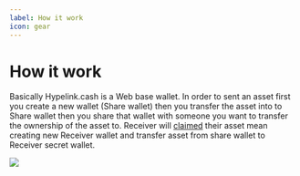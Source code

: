 ```yaml
---
label: How it work
icon: gear
---
```


# How it work

Basically Hypelink.cash is a Web base wallet.
In order to sent an asset first you create a new wallet (Share wallet) then you transfer the asset into to Share wallet then you share that wallet with someone you want to transfer the ownership of the asset to.
Receiver will [claimed](http://localhost:5000/getting-started/#2-click-claim) their asset mean creating new Receiver wallet and transfer asset from share wallet to Receiver secret wallet.

[![](https://mermaid.ink/img/pako:eNqtVE1r3DAQ_SvCvbSQdm3v-kOmSQlpoIdSSpbQiy9jabQWa0uupE2yhPz3yqt10gSa3UB9MLY0mvfmzdPcR0xzjKrI4u8NKoZfJawM9LUi_oGN02rTN2j2_8xpQ5ao-POVK2Qob6a1sP_x7IwsWzDIybftgKaTav2JgW3JL-g6dBW5MAgOicJbUkevhdZRSPxD-3DtcV5NTCpybTrSab0mnVwjca205HNjzkjr3GCr2ax9dm426G670mrm0DqFbvaFdSB75KdKvxtO47sYivmcLXyR8xg5y_ImnnMBNJ8XichFkSVpnBeCLkSGJU0ohQKAC6QceQN5XKvA_6dBvJPWSbXaizRRPizWUvdIwFof7AwoK_xhYXTvpftn2joiTofKDwnsUxMnB0t8N1dSuECYGekkg46cu6DioKVypNGunZBA8cf2kxZuPEnG0NoR2bV4ZGd3tnmtp6NAE0y1wz5c0vXV95GFmdgFqEvFw4dfd8SsmvcJTU5Ims79K8s-PBF6stsT8mOprJNs7TlcjFb5u4zHiJHyRTDSWy7CMUfeJNtxHM677qW99MYRLQ7r7DV-G22cWnDcha583G3w320oa-czpfeEbXAiA-XXPH9YYwO-OWEX1LbXBl8CHsP3P06SLdrdKClL6ofEgqWIeZzHKU8wg6QRBS6oWDCa0bxBJmgiGkzLLIsXokwpLQtoeMkorVV0EvVoepDcT-37saw68hetxzqq_CcHsx51fvBxm4F7X11y6Wd0VAnoLJ5E40xfbhWLKmc2OAXtx_4-6uEP2F8QLQ)](https://mermaid.live/edit#pako:eNqtVE1r3DAQ_SvCvbSQdm3v-kOmSQlpoIdSSpbQiy9jabQWa0uupE2yhPz3yqt10gSa3UB9MLY0mvfmzdPcR0xzjKrI4u8NKoZfJawM9LUi_oGN02rTN2j2_8xpQ5ao-POVK2Qob6a1sP_x7IwsWzDIybftgKaTav2JgW3JL-g6dBW5MAgOicJbUkevhdZRSPxD-3DtcV5NTCpybTrSab0mnVwjca205HNjzkjr3GCr2ax9dm426G670mrm0DqFbvaFdSB75KdKvxtO47sYivmcLXyR8xg5y_ImnnMBNJ8XichFkSVpnBeCLkSGJU0ohQKAC6QceQN5XKvA_6dBvJPWSbXaizRRPizWUvdIwFof7AwoK_xhYXTvpftn2joiTofKDwnsUxMnB0t8N1dSuECYGekkg46cu6DioKVypNGunZBA8cf2kxZuPEnG0NoR2bV4ZGd3tnmtp6NAE0y1wz5c0vXV95GFmdgFqEvFw4dfd8SsmvcJTU5Ims79K8s-PBF6stsT8mOprJNs7TlcjFb5u4zHiJHyRTDSWy7CMUfeJNtxHM677qW99MYRLQ7r7DV-G22cWnDcha583G3w320oa-czpfeEbXAiA-XXPH9YYwO-OWEX1LbXBl8CHsP3P06SLdrdKClL6ofEgqWIeZzHKU8wg6QRBS6oWDCa0bxBJmgiGkzLLIsXokwpLQtoeMkorVV0EvVoepDcT-37saw68hetxzqq_CcHsx51fvBxm4F7X11y6Wd0VAnoLJ5E40xfbhWLKmc2OAXtx_4-6uEP2F8QLQ)
